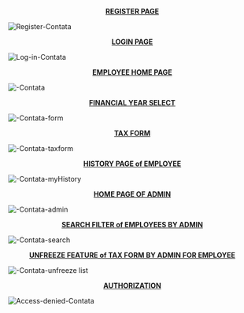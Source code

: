 <p align="center">
  <strong><u>REGISTER PAGE</u></strong>
  
  ![Register-Contata](https://github.com/user-attachments/assets/8c65daa8-6e55-453f-9be8-529713e8fec6)
</p>

<p align="center">
  <strong><u>LOGIN PAGE</u></strong>
  
  ![Log-in-Contata](https://github.com/user-attachments/assets/01c8637f-5c23-47e6-bbfe-3a4d613dd452)
</p>

<p align="center">
  <strong><u>EMPLOYEE HOME PAGE</u></strong>
  
  ![-Contata](https://github.com/user-attachments/assets/843a6b65-f7a9-472c-b511-d945e61171d7)
</p>

<p align="center">
  <strong><u>FINANCIAL YEAR SELECT</u></strong>
  
  ![-Contata-form](https://github.com/user-attachments/assets/eeb524db-1bc0-466d-b5d6-2c6b81160fe9)
</p>

<p align="center">
  <strong><u>TAX FORM</u></strong>
  
  ![-Contata-taxform](https://github.com/user-attachments/assets/67cbda67-a5a2-49b0-85c3-65e03b9b9191)
</p>

<p align="center">
  <strong><u>HISTORY PAGE of EMPLOYEE</u></strong>
  
  ![-Contata-myHistory](https://github.com/user-attachments/assets/307449ed-dc41-47fe-aca0-9e6ba8ef9932)
</p>

<p align="center">
  <strong><u>HOME PAGE OF ADMIN</u></strong>
  
  ![-Contata-admin](https://github.com/user-attachments/assets/83f97f43-1adf-42ff-baa9-ff81544d9e73)
</p>

<p align="center">
  <strong><u>SEARCH FILTER of EMPLOYEES BY ADMIN</u></strong>
  
  ![-Contata-search](https://github.com/user-attachments/assets/535cd8f4-88a0-463b-9fd6-eb858d52c88e)
</p>

<p align="center">
  <strong><u>UNFREEZE FEATURE of TAX FORM BY ADMIN FOR EMPLOYEE</u></strong>
  
  ![-Contata-unfreeze list](https://github.com/user-attachments/assets/67c6cbab-5698-43f7-b669-dd2161627cea)
</p>

<p align="center">
  <strong><u>AUTHORIZATION</u></strong>
  
  ![Access-denied-Contata](https://github.com/user-attachments/assets/f50b22ca-3df3-4591-af88-bf6f5068231d)
</p>
